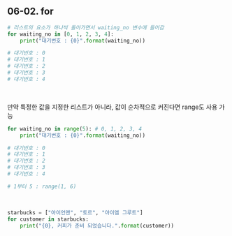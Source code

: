 ## 06-02. for

```py
# 리스트의 요소가 하나씩 돌아가면서 waiting_no 변수에 들어감
for waiting_no in [0, 1, 2, 3, 4]:
    print("대기번호 : {0}".format(waiting_no))

# 대기번호 : 0
# 대기번호 : 1
# 대기번호 : 2
# 대기번호 : 3
# 대기번호 : 4
```

<br>

만약 특정한 값을 지정한 리스트가 아니라, 값이 순차적으로 커진다면 range도 사용 가능

```py
for waiting_no in range(5): # 0, 1, 2, 3, 4
    print("대기번호 : {0}".format(waiting_no))

# 대기번호 : 0
# 대기번호 : 1
# 대기번호 : 2
# 대기번호 : 3
# 대기번호 : 4

# 1부터 5 : range(1, 6)
```

<br>

```py
starbucks = ["아이언맨", "토르", "아이엠 그루트"]
for customer in starbucks:
    print("{0}, 커피가 준비 되었습니다.".format(customer))
```
